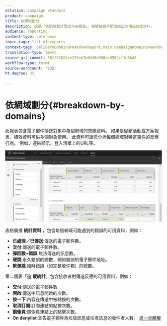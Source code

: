 ```yaml
---
solution: Campaign Standard
product: campaign
title: 依網域劃分
description: 透過「依網域劃分現成可用報表」，瞭解依客戶網域而定的傳送效能資料。
audience: reporting
content-type: reference
topic-tags: list-of-reports
context-tags: deliveryDomainBreakdownReport,main;campaignDomainBreakdownReport,main;programDomainBreakdownReport,main
translation-type: tm+mt
source-git-commit: 501f52624ce253eb7b0d36d908ac8502cf1d3b48
workflow-type: tm+mt
source-wordcount: '235'
ht-degree: 3%

---
```



# 依網域劃分{#breakdown-by-domains}

此報表包含電子郵件傳送對象中每個網域的效能資料。 如果是促銷活動或方案報表，績效資料可供多個對象使用。 此資料可讓您分析每個網域對特定事件的反應行為。 例如，連結顯示、登入清單上的URL等。

![](assets/delivery_reports_6.png)

表格廣播 **統計資料** ，包含每個網域可能遇到的錯誤的可用資料，例如：

* **已處理／已傳送**:傳送的電子郵件數。
* **交付**:傳送的電子郵件數。
* **彈回數+錯誤**:無法傳送的訊息數。
* **硬跳**:永久錯誤的總數，例如錯誤的電子郵件地址。
* **軟彈跳**:臨時錯誤（如完整收件箱）的總數。

第二個表「追 **蹤統計**」包含接收者對傳送反應的可用資料，例如：

* **交付**:傳送的電子郵件數
* **開啟**:傳送中訊息開啟的次數。
* **按一下**:內容在傳送中被點按的次數。
* **取消訂閱**:訂閱連結的點按次數。
* **鏡像頁**:鏡像頁連結上的點擊次數。
* **On denylist**:宣告電子郵件為垃圾訊息或垃圾訊息的收件者人數。 [進一步瞭解](../../audiences/using/about-opt-in-and-opt-out-in-campaign.md)

